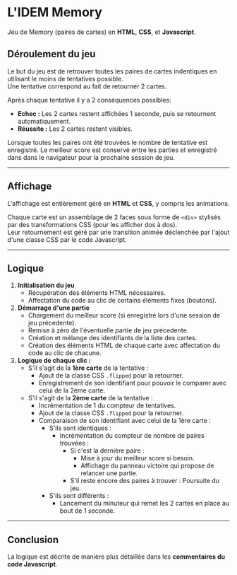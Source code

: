 
# L'IDEM Memory

Jeu de Memory (paires de cartes) en **HTML**, **CSS**, et **Javascript**.

## Déroulement du jeu

Le but du jeu est de retrouver toutes les paires de cartes indentiques en utilisant le moins de tentatives possible.<br>
Une tentative correspond au fait de retourner 2 cartes.

Après chaque tentative il y a 2 conséquences possibles:

- **Echec :** Les 2 cartes restent affichées 1 seconde, puis se retournent automatiquement.
- **Réussite :** Les 2 cartes restent visibles.

Lorsque toutes les paires ont été trouvées le nombre de tentative est enregistré. Le meilleur score est conservé entre les parties et enregistré dans dans le navigateur pour la prochaine session de jeu.

---

## Affichage

L'affichage est entièrement géré en **HTML** et **CSS**, y compris les animations.

Chaque carte est un assemblage de 2 faces sous forme de ``<div>`` stylisés par des transformations CSS (pour les afficher dos à dos).<br>
Leur retournement est géré par une transition animée déclenchée par l'ajout d'une classe CSS par le code Javascript.

---

## Logique

1. **Initialisation du jeu**
   - Récupération des éléments HTML nécessaires.
   - Affectation du code au clic de certains éléments fixes (boutons).
2. **Démarrage d'une partie**
   - Chargement du meilleur score (si enregistré lors d'une session de jeu précedente).
   - Remise à zéro de l'éventuelle partie de jeu précedente.
   - Création et mélange des identifiants de la liste des cartes.
   - Création des éléments HTML de chaque carte avec affectation du code au clic de chacune.
3. **Logique de chaque clic :**
   - S'il s'agit de la **1ère carte** de la tentative : 
     - Ajout de la classe CSS ``.flipped`` pour la retourner.
     - Enregistrement de son identifiant pour pouvoir le comparer avec celui de la 2ème carte.
   - S'il s'agit de la **2ème carte** de la tentative :
     - Incrémentation de 1 du compteur de tentatives.
     - Ajout de la classe CSS ``.flipped`` pour la retourner.
     - Comparaison de son identifiant avec celui de la 1ère carte :
       - S'ils sont identiques :
         - Incrémentation du compteur de nombre de paires trouvées :
           - Si c'est la dernière paire :
             - Mise à jour du meilleur score si besoin.
             - Affichage du panneau victoire qui propose de relancer une partie.
           - S'il reste encore des paires à trouver : Poursuite du jeu.
       - S'ils sont différents :
         - Lancement du minuteur qui remet les 2 cartes en place au bout de 1 seconde.

---

## Conclusion

La logique est décrite de manière plus détaillée dans les **commentaires du code Javascript**.